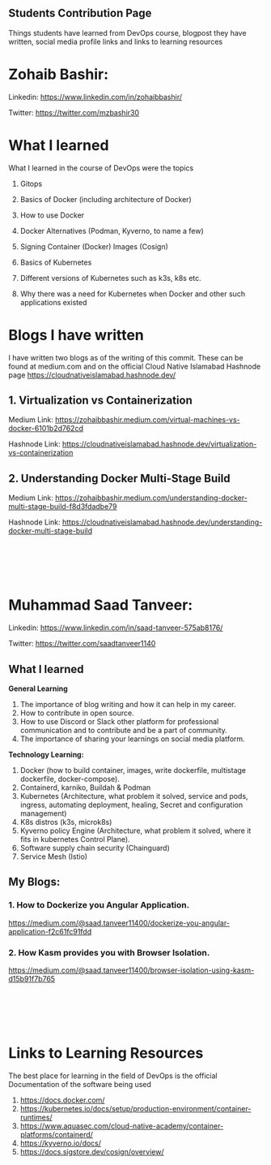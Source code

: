 ## Students Contribution Page

Things students have learned from DevOps course, blogpost they have written, social media profile links and links to learning resources


# Zohaib Bashir:
Linkedin: https://www.linkedin.com/in/zohaibbashir/

Twitter:  https://twitter.com/mzbashir30

# What I learned
What I learned in the course of DevOps were the topics

1. Gitops

2. Basics of Docker (including architecture of Docker)

3. How to use Docker

4. Docker Alternatives (Podman, Kyverno, to name a few)

5. Signing Container (Docker) Images (Cosign)

6. Basics of Kubernetes

7. Different versions of Kubernetes such as k3s, k8s etc.

8. Why there was a need for Kubernetes when Docker and other such applications existed

# Blogs I have written
I have written two blogs as of the writing of this commit. These can be found at medium.com and on the official Cloud Native Islamabad Hashnode page https://cloudnativeislamabad.hashnode.dev/

## 1. Virtualization vs Containerization
   
   Medium Link:   https://zohaibbashir.medium.com/virtual-machines-vs-docker-6101b2d762cd
   
   Hashnode Link: https://cloudnativeislamabad.hashnode.dev/virtualization-vs-containerization
   
## 2. Understanding Docker Multi-Stage Build
   
   Medium Link:  https://zohaibbashir.medium.com/understanding-docker-multi-stage-build-f8d3fdadbe79
   
   Hashnode Link: https://cloudnativeislamabad.hashnode.dev/understanding-docker-multi-stage-build



 <br /> <br /><br /> <br />
# Muhammad Saad Tanveer:
   Linkedin: https://www.linkedin.com/in/saad-tanveer-575ab8176/

   Twitter: https://twitter.com/saadtanveer1140
   
   ## What I learned
   __General Learning__
   1. The importance of blog writing and how it can help in my career.
   2. How to contribute in open source.
   3. How to use Discord or Slack other platform for professional communication and to contribute and be a part of community.
   4. The importance of sharing your learnings on social media platform.

   __Technology Learning:__
   1. Docker (how to build container, images, write dockerfile, multistage dockerfile, docker-compose).
   2. Containerd, karniko, Buildah & Podman
   3. Kubernetes (Architecture, what problem it solved, service and pods, ingress, automating deployment, healing, Secret and configuration management)
   4. K8s distros (k3s, microk8s)
   5. Kyverno policy Engine (Architecture, what problem it solved, where it fits in kubernetes Control Plane).
   6. Software supply chain security (Chainguard)
   7. Service Mesh (Istio)
   
   
   ## My Blogs:
  ### 1. How to Dockerize you Angular Application.
   https://medium.com/@saad.tanveer11400/dockerize-you-angular-application-f2c61fc91fdd
  
  ### 2. How Kasm provides you with Browser Isolation.
   https://medium.com/@saad.tanveer11400/browser-isolation-using-kasm-d15b91f7b765

 <br /> <br /> <br /> <br />
   


# Links to Learning Resources
The best place for learning in the field of DevOps is the official Documentation of the software being used
1. https://docs.docker.com/
2. https://kubernetes.io/docs/setup/production-environment/container-runtimes/
3. https://www.aquasec.com/cloud-native-academy/container-platforms/containerd/
4. https://kyverno.io/docs/
5. https://docs.sigstore.dev/cosign/overview/
